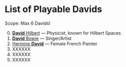 # List of Playable Davids

Scope: Max 6 Davids!

0. [**David** Hilbert](https://en.wikipedia.org/wiki/David_Hilbert) &mdash; Physicist, known for Hilbert Spaces
0. [**David** Bowie](https://en.wikipedia.org/wiki/David_Bowie) &mdash; Singer/Artist
0. [Hermine **David**](http://www.hermine-david.com/c/portal/layout?p_l_id=PUB.1014.15) &mdash; Female French Painter
0. XXXXXX
0. XXXXXX
0. XXXXXX

